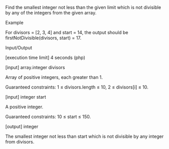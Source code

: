 Find the smallest integer not less than the given limit which is not divisible by any of the integers from the given array.

Example

For divisors = [2, 3, 4] and start = 14, the output should be
firstNotDivisible(divisors, start) = 17.

Input/Output

[execution time limit] 4 seconds (php)

[input] array.integer divisors

Array of positive integers, each greater than 1.

Guaranteed constraints:
1 ≤ divisors.length ≤ 10,
2 ≤ divisors[i] ≤ 10.

[input] integer start

A positive integer.

Guaranteed constraints:
10 ≤ start ≤ 150.

[output] integer

The smallest integer not less than start which is not divisible by any integer from divisors.
